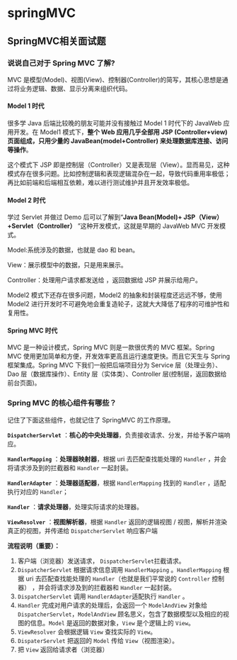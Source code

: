 # springMVC

## SpringMVC相关面试题

### 说说自己对于 Spring MVC 了解?

 MVC 是模型(Model)、视图(View)、控制器(Controller)的简写，其核心思想是通过将业务逻辑、数据、显示分离来组织代码。 

#### Model 1 时代

很多学 Java 后端比较晚的朋友可能并没有接触过 Model 1 时代下的 JavaWeb 应用开发。在 Model1 模式下，**整个 Web 应用几乎全部用 JSP (Controller+view)页面组成，只用少量的 JavaBean(model+Controller) 来处理数据库连接、访问等操作**。

这个模式下 JSP 即是控制层（Controller）又是表现层（View）。显而易见，这种模式存在很多问题。比如控制逻辑和表现逻辑混杂在一起，导致代码重用率极低；再比如前端和后端相互依赖，难以进行测试维护并且开发效率极低。

#### Model 2 时代

学过 Servlet 并做过 Demo 后可以了解到“**Java Bean(Model)+ JSP（View）+Servlet（Controller）** ”这种开发模式，这就是早期的 JavaWeb MVC 开发模式。

Model:系统涉及的数据，也就是 dao 和 bean。

View：展示模型中的数据，只是用来展示。

Controller：处理用户请求都发送给 ，返回数据给 JSP 并展示给用户。

Model2 模式下还存在很多问题，Model2 的抽象和封装程度还远远不够，使用 Model2 进行开发时不可避免地会重复造轮子，这就大大降低了程序的可维护性和复用性。 

#### **Spring MVC 时代**

MVC 是一种设计模式，Spring MVC 则是一款很优秀的 MVC 框架。Spring MVC 使用更加简单和方便，开发效率更高且运行速度更快。而且它天生与 Spring 框架集成。Spring MVC 下我们一般把后端项目分为 Service 层（处理业务）、Dao 层（数据库操作）、Entity 层（实体类）、Controller 层(控制层，返回数据给前台页面)。

### Spring MVC 的核心组件有哪些？

记住了下面这些组件，也就记住了 SpringMVC 的工作原理。

**`DispatcherServlet`** ：**核心的中央处理器**，负责接收请求、分发，并给予客户端响应。

**`HandlerMapping`** ：**处理器映射器**，根据 uri 去匹配查找能处理的 `Handler` ，并会将请求涉及到的拦截器和 `Handler` 一起封装。

**`HandlerAdapter`** ：**处理器适配器**，根据 `HandlerMapping` 找到的 `Handler` ，适配执行对应的 `Handler`；

**`Handler`** ：**请求处理器**，处理实际请求的处理器。

**`ViewResolver`** ：**视图解析器**，根据 `Handler` 返回的逻辑视图 / 视图，解析并渲染真正的视图，并传递给 `DispatcherServlet` 响应客户端

**流程说明（重要）：**

1. 客户端（浏览器）发送请求， `DispatcherServlet`拦截请求。
2. `DispatcherServlet` 根据请求信息调用 `HandlerMapping` 。`HandlerMapping` 根据 uri 去匹配查找能处理的 `Handler`（也就是我们平常说的 `Controller` 控制器） ，并会将请求涉及到的拦截器和 `Handler` 一起封装。
3. `DispatcherServlet` 调用 `HandlerAdapter`适配执行 `Handler` 。
4. `Handler` 完成对用户请求的处理后，会返回一个 `ModelAndView` 对象给`DispatcherServlet`，`ModelAndView` 顾名思义，包含了数据模型以及相应的视图的信息。`Model` 是返回的数据对象，`View` 是个逻辑上的 `View`。
5. `ViewResolver` 会根据逻辑 `View` 查找实际的 `View`。
6. `DispaterServlet` 把返回的 `Model` 传给 `View`（视图渲染）。
7. 把 `View` 返回给请求者（浏览器）